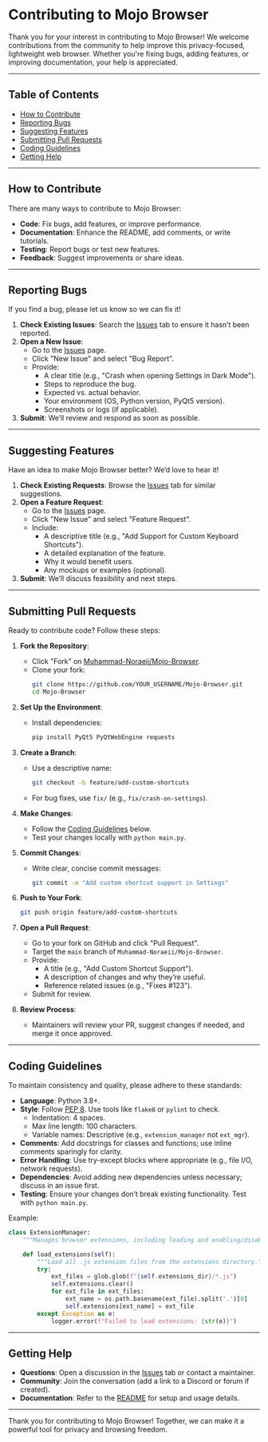 

# Contributing to Mojo Browser

Thank you for your interest in contributing to Mojo Browser! We welcome contributions from the community to help improve this privacy-focused, lightweight web browser. Whether you're fixing bugs, adding features, or improving documentation, your help is appreciated.

---

## Table of Contents

- [How to Contribute](#how-to-contribute)
- [Reporting Bugs](#reporting-bugs)
- [Suggesting Features](#suggesting-features)
- [Submitting Pull Requests](#submitting-pull-requests)
- [Coding Guidelines](#coding-guidelines)
- [Getting Help](#getting-help)

---

## How to Contribute

There are many ways to contribute to Mojo Browser:

- **Code**: Fix bugs, add features, or improve performance.
- **Documentation**: Enhance the README, add comments, or write tutorials.
- **Testing**: Report bugs or test new features.
- **Feedback**: Suggest improvements or share ideas.

---

## Reporting Bugs

If you find a bug, please let us know so we can fix it!

1. **Check Existing Issues**: Search the [Issues](https://github.com/Muhammad-Noraeii/Mojo-Browser/issues) tab to ensure it hasn’t been reported.
2. **Open a New Issue**:
   - Go to the [Issues](https://github.com/Muhammad-Noraeii/Mojo-Browser/issues) page.
   - Click "New Issue" and select "Bug Report".
   - Provide:
     - A clear title (e.g., "Crash when opening Settings in Dark Mode").
     - Steps to reproduce the bug.
     - Expected vs. actual behavior.
     - Your environment (OS, Python version, PyQt5 version).
     - Screenshots or logs (if applicable).
3. **Submit**: We’ll review and respond as soon as possible.

---

## Suggesting Features

Have an idea to make Mojo Browser better? We’d love to hear it!

1. **Check Existing Requests**: Browse the [Issues](https://github.com/Muhammad-Noraeii/Mojo-Browser/issues) tab for similar suggestions.
2. **Open a Feature Request**:
   - Go to the [Issues](https://github.com/Muhammad-Noraeii/Mojo-Browser/issues) page.
   - Click "New Issue" and select "Feature Request".
   - Include:
     - A descriptive title (e.g., "Add Support for Custom Keyboard Shortcuts").
     - A detailed explanation of the feature.
     - Why it would benefit users.
     - Any mockups or examples (optional).
3. **Submit**: We’ll discuss feasibility and next steps.

---

## Submitting Pull Requests

Ready to contribute code? Follow these steps:

1. **Fork the Repository**:
   - Click "Fork" on [Muhammad-Noraeii/Mojo-Browser](https://github.com/Muhammad-Noraeii/Mojo-Browser).
   - Clone your fork:
     ```bash
     git clone https://github.com/YOUR_USERNAME/Mojo-Browser.git
     cd Mojo-Browser
     ```

2. **Set Up the Environment**:
   - Install dependencies:
     ```bash
     pip install PyQt5 PyQtWebEngine requests
     ```

3. **Create a Branch**:
   - Use a descriptive name:
     ```bash
     git checkout -b feature/add-custom-shortcuts
     ```
   - For bug fixes, use `fix/` (e.g., `fix/crash-on-settings`).

4. **Make Changes**:
   - Follow the [Coding Guidelines](#coding-guidelines) below.
   - Test your changes locally with `python main.py`.

5. **Commit Changes**:
   - Write clear, concise commit messages:
     ```bash
     git commit -m "Add custom shortcut support in Settings"
     ```

6. **Push to Your Fork**:
   ```bash
   git push origin feature/add-custom-shortcuts
   ```

7. **Open a Pull Request**:
   - Go to your fork on GitHub and click "Pull Request".
   - Target the `main` branch of `Muhammad-Noraeii/Mojo-Browser`.
   - Provide:
     - A title (e.g., "Add Custom Shortcut Support").
     - A description of changes and why they’re useful.
     - Reference related issues (e.g., "Fixes #123").
   - Submit for review.

8. **Review Process**:
   - Maintainers will review your PR, suggest changes if needed, and merge it once approved.

---

## Coding Guidelines

To maintain consistency and quality, please adhere to these standards:

- **Language**: Python 3.8+.
- **Style**: Follow [PEP 8](https://www.python.org/dev/peps/pep-0008/). Use tools like `flake8` or `pylint` to check.
  - Indentation: 4 spaces.
  - Max line length: 100 characters.
  - Variable names: Descriptive (e.g., `extension_manager` not `ext_mgr`).
- **Comments**: Add docstrings for classes and functions; use inline comments sparingly for clarity.
- **Error Handling**: Use try-except blocks where appropriate (e.g., file I/O, network requests).
- **Dependencies**: Avoid adding new dependencies unless necessary; discuss in an issue first.
- **Testing**: Ensure your changes don’t break existing functionality. Test with `python main.py`.

Example:
```python
class ExtensionManager:
    """Manages browser extensions, including loading and enabling/disabling."""

    def load_extensions(self):
        """Load all .js extension files from the extensions directory."""
        try:
            ext_files = glob.glob(f"{self.extensions_dir}/*.js")
            self.extensions.clear()
            for ext_file in ext_files:
                ext_name = os.path.basename(ext_file).split('.')[0]
                self.extensions[ext_name] = ext_file
        except Exception as e:
            logger.error(f"Failed to load extensions: {str(e)}")
```

---

## Getting Help

- **Questions**: Open a discussion in the [Issues](https://github.com/Muhammad-Noraeii/Mojo-Browser/issues) tab or contact a maintainer.
- **Community**: Join the conversation (add a link to a Discord or forum if created).
- **Documentation**: Refer to the [README](README.md) for setup and usage details.

---

Thank you for contributing to Mojo Browser! Together, we can make it a powerful tool for privacy and browsing freedom.

